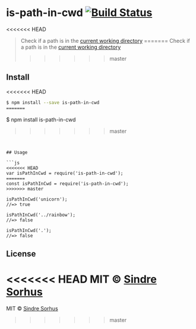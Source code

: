 # is-path-in-cwd [![Build Status](https://travis-ci.org/sindresorhus/is-path-in-cwd.svg?branch=master)](https://travis-ci.org/sindresorhus/is-path-in-cwd)

<<<<<<< HEAD
> Check if a path is in the [current working directory](http://en.wikipedia.org/wiki/Working_directory)
=======
> Check if a path is in the [current working directory](https://en.wikipedia.org/wiki/Working_directory)
>>>>>>> master


## Install

<<<<<<< HEAD
```sh
$ npm install --save is-path-in-cwd
=======
```
$ npm install is-path-in-cwd
>>>>>>> master
```


## Usage

```js
<<<<<<< HEAD
var isPathInCwd = require('is-path-in-cwd');
=======
const isPathInCwd = require('is-path-in-cwd');
>>>>>>> master

isPathInCwd('unicorn');
//=> true

isPathInCwd('../rainbow');
//=> false

isPathInCwd('.');
//=> false
```


## License

<<<<<<< HEAD
MIT © [Sindre Sorhus](http://sindresorhus.com)
=======
MIT © [Sindre Sorhus](https://sindresorhus.com)
>>>>>>> master
